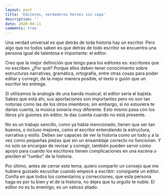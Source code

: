 ```yaml
---
layout: post
title: 'Editores, verdaderos héroes sin capa'
description: ''
date: 2020-04-11
comments: true
---
```


Una verdad universal es que detrás de toda historia hay un escritor. Pero algo que no todos saben es que detrás de todo escritor se encuentra una persona igual de talentosa e importante: el editor.

Creo que la mejor definición que tengo para los editores es: escritores que no escriben. ¿Por qué? Porque ellos deben tener conocimiento sobre estructuras narrativas, gramática, ortografía, entre otras cosas para poder editar y corregir, de la mejor manera posible, el texto o guión que un escritor les entrega.

Si utilizamos la analogía de una banda musical, el editor sería el bajista. Sabes que está ahí, sus aportaciones son importantes pero no son tan notorias como las de los otros miembros; sin embargo, si no estuviera te darías cuenta, la música sonaría muy diferente. Esto mismo pasa con los libros y/o guiones sin editor, te das cuenta cuando no está presente.

No es un trabajo sencillo, como ya había mencionado, tienen que ser tan buenos, o incluso mejores, como el escritor entendiendo la estructura, narrativa y estilo. Deben ser capaces de ver la historia como un todo y a la vez como pequeñas piezas que sin un ensamblaje correcto no funcionan. Y no solo se encargan de revisar y corregir, también pueden servir como apoyo para cuando los escritores tienen complicaciones en una escena o pierden el “rumbo” de la historia.

Por último, antes de cerrar este tema, quiero compartir un consejo que me hubiera gustado escuchar cuando empecé a escribir: consíguete un editor. Confía en que todos los comentarios y correcciones, que esta persona haga es por tu bien y el de la historia, no dejes que tu orgullo te nuble. El editor no es tu enemigo, es un valioso aliado.
